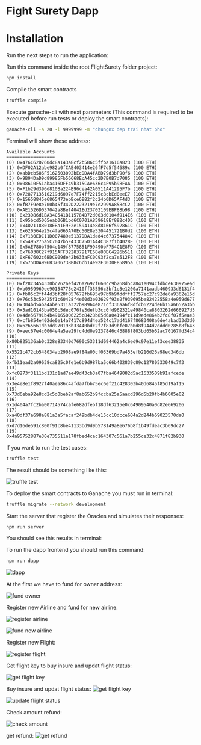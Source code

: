 # Fight Surety Dapp
# Installation
Run the next steps to run the application:

Run this command inside the root FlightSurety folder project:
```bash
npm install
```

Compile the smart contracts
```bash
truffle compile
```

Execute ganache-cli with next parameters (This command is required to be executed before run tests or deploy the smart contracts):
```bash
ganache-cli -a 20 -l 9999999 -m "chungnx dep trai nhat pho"   
```

Terminal will show these address:
```text
Available Accounts
==================
(0) 0x476C62D760dc8a143aBcf2b5B6c5ffba1610a823 (100 ETH)
(1) 0xDF02A12abe982b0fCAE403414e26fF7d5f54689c (100 ETH)
(2) 0xabDcb586F5162503092bEcDDA4fABD79d3bF90f6 (100 ETH)
(3) 0x9B94DaD9d89985Fb56668EcA45cc2D7B0B7d7085 (100 ETH)
(4) 0x08610F51aba416DFF49b315CAe636c4F95b98FAA (100 ETH)
(5) 0xF1b29d396d810Ba224B96cea42A0511A41295F7b (100 ETH)
(6) 0x7287713510219d6097e7F74ff2215c8cbEd0eeE7 (100 ETH)
(7) 0x15658845e6865473ebBce6B82f2c24b0D65AF4d3 (100 ETH)
(8) 0xfB7F9e8e700b45f342D2223219e7e2999A858cC2 (100 ETH)
(9) 0xAE1526D037042a8Bef4041Ed23702109EBF88b98 (100 ETH)
(10) 0x23D86d1BA34C541B115784D72d003d0104f914E6 (100 ETH)
(11) 0x95bcd5065eab06B1bd6C0701A859618Ef892c4D5 (100 ETH)
(12) 0x4D21188018EBa1E9F2e159414e8d8166f592861C (100 ETH)
(13) 0x620564e25c4fa065A70Ec50E8e5304451721B0d2 (100 ETH)
(14) 0x7130EDC11D007489e5137DDA1ded4c673754484C (100 ETH)
(15) 0x5495275a5C7047b5F433C75D1A44C387f1b4028E (100 ETH)
(16) 0x5AE780b7504e149f8775851F99490bF754C1E8FD (100 ETH)
(17) 0x76038C27f915AFF322837917E68e80BC4226b511 (100 ETH)
(18) 0xF67602c6BDC909de42b633aFC0C93f2ca7e512F8 (100 ETH)
(19) 0x575DDA996B3706738B8c6cb14e92F3030E85895a (100 ETH)

Private Keys
==================
(0) 0xf28c3454330bc762aef426a2692f660cc9b268d5ca841e094cfdbce630975ead
(1) 0xb0959969ee90154775e2410ff35556c3bf1e3e1200a7141aadb460933d6131f4
(2) 0xfb05c2ff44d3bf28f057672fb695e97b9b9fddfff2757ec27c92de6a9362e16d
(3) 0x76c53c59425f1c60428f4e60d3e03629f93e2f939695be82422558a4e959d677
(4) 0x304bd5aba4abe5311a322b98964e871cf336aa6f8dfcb6224de6b15a6652a3bb
(5) 0x5ad10143ba056c5dec076fe3defb3cc0fd962321e49840ca8803262d666927d5
(6) 0x4de56791b4b49165006225c8428b85d6a04194fc11d9ede864b2fc8f07f5eae3
(7) 0xcfb854e402de0e14a7417c894d4ea524c17ad4167f8683408a6de4abad33d3d0
(8) 0x6265661db7dd970193b33440bdc2f7f83d9bfe07b0d8f944d2dddd0285b8f643
(9) 0xeec67e4c0064e4a5ae29fc4dd0e9237846c43888f803bd65b62ac70167fd34c4
(10) 0x80b825136ab0c328e83340d7690c53311d694462a4c6ed9c97e11ef3cee38835
(11) 0x5521c472cb548034ab2908ae9f84a00cf03369bd7a453efb216d26a98ed346db
(12) 0xfb11ead2a09638ca825c0fe1e6b9d987ba5c66b402839c89c12780533049c7f3
(13) 0xfc0273f3111bd131d1ad7ae49d43cb3a07fba4649082d5ac1633509b91afcede
(14) 0x3e4e8e1f8927f40aea86c4afda7fbb75ec6ef21c428303b40d6845f85d19af15
(15) 0x73d6eba92e8cd2c5d0beb2af8ab652b9fccba25a5aacd296d5b20fb4b6005e02
(16) 0x1d404a7fc2ba00714574cafe682dfebf18df63215e0c64909540a0d82e669206
(17) 0xa40df37a698a881a3a5facaf249bdb4de15cc10dcce604a2d244b69023570da0
(18) 0xd7d16de591c800f91c8be41133bd9d9b578149a8e676b8f1b49fdeac3b69dc27
(19) 0x4a95752887e30e735511a178fbed4cac164307c561a7b255ce32c4871f82b930
```

If you want to run the test cases:
```bash
truffle test
```

The result should be something like this:

![truffle test](images/truffle-test.png)

To deploy the smart contracts to Ganache you must run in terminal:
```bash
truffle migrate --network development
```

Start the server that register the Oracles and simulates their responses:
```bash
npm run server
```
You should see this results in terminal:

To run the dapp frontend you should run this command:
```bash
npm run dapp
```

![dapp](images/dapp.png)

At the first we have to fund for owner address:

![fund owner](images/fund_owner.PNG)

Register new Airline and fund for new airline:

![register airline](images/register_airline.PNG)

![fund new airline](images/fund_new_airline.PNG)

Register new Flight:

![register flight](images/register_flight.PNG)

Get flight key to buy insure and updat flight status:

![get flight key](images/get_flight_key.PNG)

Buy insure and updat flight status:
![get flight key](images/insure_flight.PNG)

![update flight status](images/update_flight_status.PNG)

Check amount refund:

![check amount](images/check_amount.PNG)

get refund:
![get refund](images/get_refund.PNG)
